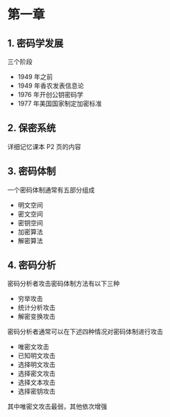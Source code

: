 # 第一章

## 1. 密码学发展

三个阶段 
- 1949 年之前
- 1949 年香农发表信息论
- 1976 年开创公钥密码学
- 1977 年美国国家制定加密标准

## 2. 保密系统

详细记忆课本 P2 页的内容



## 3. 密码体制

一个密码体制通常有五部分组成

- 明文空间
- 密文空间
- 密钥空间
- 加密算法
- 解密算法

## 4. 密码分析

密码分析者攻击密码体制方法有以下三种

- 穷举攻击
- 统计分析攻击
- 解密变换攻击

密码分析者通常可以在下述四种情况对密码体制进行攻击

- 唯密文攻击
- 已知明文攻击
- 选择明文攻击
- 选择密文攻击
- 选择文本攻击
- 选择密钥攻击

其中唯密文攻击最弱，其他依次增强

